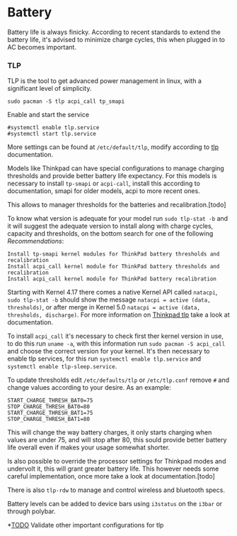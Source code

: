 # Battery

Battery life is always finicky. According to recent standards to extend the battery life, it's advised to minimize charge cycles, this when plugged in to AC becomes important.

### TLP
TLP is the tool to get advanced power management in linux, with a significant level of simplicity.
```
sudo pacman -S tlp acpi_call tp_smapi
```

Enable  and start the service
```
#systemctl enable tlp.service
#systemctl start tlp.service
```

More settings can be found at `/etc/default/tlp`, modify according to [tlp](https://linrunner.de/en/tlp/docs/tlp-linux-advanced-power-management.html) documentation.

Models like Thinkpad can have special configurations to manage charging thresholds and provide better battery life expectancy. For this models is necessary to install `tp-smapi` or `acpi-call`, install this according to documentation, smapi for older models, acpi to more recent ones.

This allows to manager thresholds for the batteries and recalibration.[todo]

To know what version is adequate for your model run `sudo tlp-stat -b` and it will suggest the adequate version to install along with charge cycles, capacity and thresholds, on the bottom search for one of the following *Recommendations*:

```
Install tp-smapi kernel modules for ThinkPad battery thresholds and recalibration
Install acpi_call kernel module for ThinkPad battery thresholds and recalibration 
Install acpi_call kernel module for ThinkPad battery recalibration
```

Starting with Kernel 4.17 there comes a native Kernel API called `natacpi`, `sudo tlp-stat -b` should show the message `natacpi = active (data, thresholds)`, or after merge in Kernel 5.0 `natacpi = active (data, thresholds, discharge)`.
For more information on [Thinkpad tlp](https://linrunner.de/en/tlp/docs/tlp-faq.html#kernmod) take a look at documentation.

To install `acpi_call` it's necessary to check first ther kernel version in use, to do this run `uname -a`, with this information run `sudo pacman -S acpi_call` and choose the correct version for your kernel.
It's then necessary to enable tlp services, for this run `systemctl enable tlp.service` and `systemctl enable tlp-sleep.service`.

To update thresholds edit `/etc/defaults/tlp` or `/etc/tlp.conf` remove `#` and change values according to your desire. As an example:

```
START_CHARGE_THRESH_BAT0=75
STOP_CHARGE_THRESH_BAT0=80
START_CHARGE_THRESH_BAT1=75
STOP_CHARGE_THRESH_BAT1=80
```

This will change the way battery charges, it only starts charging when values are under 75, and will stop after 80, this sould provide better battery life overall even if makes your usage somewhat shorter.

Is also possible to override the processor settings for Thinkpad modes and undervolt it, this will grant greater battery life.
This however needs some careful implementation, once more take a look at documentation.[todo]

There is also `tlp-rdw` to manage and control wireless and bluetooth specs.

Battery levels can be added to device bars using `i3status` on the `i3bar` or through polybar. 

*[TODO](WIP/TODO/md) Validate other important configurations for tlp
